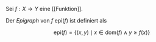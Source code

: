 Sei $f : X \to Y$ eine [[Funktion]].

Der *Epigraph* von $f$ $\text{epi}(f)$ ist definiert als

$$
	\text{epi}(f) = \{ (x, y) \mid x \in \text{dom}(f) \land y \ge f(x) \}
$$